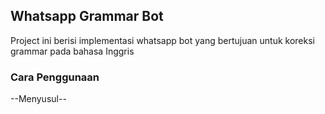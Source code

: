 ## Whatsapp Grammar Bot

Project ini berisi implementasi whatsapp bot yang bertujuan untuk koreksi grammar pada bahasa Inggris

### Cara Penggunaan
--Menyusul--
